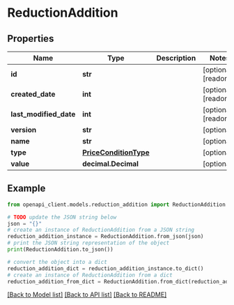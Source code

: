 # ReductionAddition


## Properties

Name | Type | Description | Notes
------------ | ------------- | ------------- | -------------
**id** | **str** |  | [optional] [readonly] 
**created_date** | **int** |  | [optional] [readonly] 
**last_modified_date** | **int** |  | [optional] [readonly] 
**version** | **str** |  | [optional] 
**name** | **str** |  | [optional] 
**type** | [**PriceConditionType**](PriceConditionType.md) |  | [optional] 
**value** | **decimal.Decimal** |  | [optional] 

## Example

```python
from openapi_client.models.reduction_addition import ReductionAddition

# TODO update the JSON string below
json = "{}"
# create an instance of ReductionAddition from a JSON string
reduction_addition_instance = ReductionAddition.from_json(json)
# print the JSON string representation of the object
print(ReductionAddition.to_json())

# convert the object into a dict
reduction_addition_dict = reduction_addition_instance.to_dict()
# create an instance of ReductionAddition from a dict
reduction_addition_from_dict = ReductionAddition.from_dict(reduction_addition_dict)
```
[[Back to Model list]](../README.md#documentation-for-models) [[Back to API list]](../README.md#documentation-for-api-endpoints) [[Back to README]](../README.md)



